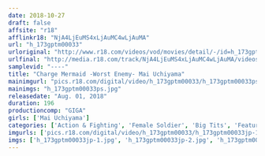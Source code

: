 ```yaml
---
date: 2018-10-27
draft: false
affsite: "r18"
afflinkr18: "NjA4LjEuMS4xLjAuMC4wLjAuMA"
url: "h_173gptm00033"
urloriginal: "http://www.r18.com/videos/vod/movies/detail/-/id=h_173gptm00033"
urlfinal: "http://media.r18.com/track/NjA4LjEuMS4xLjAuMC4wLjAuMA/videos/vod/movies/detail/-/id=h_173gptm00033"
samplevid: "----"
title: "Charge Mermaid -Worst Enemy- Mai Uchiyama"
mainimgurl: "pics.r18.com/digital/video/h_173gptm00033/h_173gptm00033ps.jpg"
mainimgs: "h_173gptm00033ps.jpg"
releasedate: "Aug. 01, 2018"
duration: 196
productioncomp: "GIGA"
girls: ['Mai Uchiyama']
categories: ['Action & Fighting', 'Female Soldier', 'Big Tits', 'Featured Actress', 'Special Effects', 'Drama']
imgurls: ['pics.r18.com/digital/video/h_173gptm00033/h_173gptm00033jp-1.jpg', 'pics.r18.com/digital/video/h_173gptm00033/h_173gptm00033jp-2.jpg', 'pics.r18.com/digital/video/h_173gptm00033/h_173gptm00033jp-3.jpg', 'pics.r18.com/digital/video/h_173gptm00033/h_173gptm00033jp-4.jpg', 'pics.r18.com/digital/video/h_173gptm00033/h_173gptm00033jp-5.jpg', 'pics.r18.com/digital/video/h_173gptm00033/h_173gptm00033jp-6.jpg', 'pics.r18.com/digital/video/h_173gptm00033/h_173gptm00033jp-7.jpg', 'pics.r18.com/digital/video/h_173gptm00033/h_173gptm00033jp-8.jpg', 'pics.r18.com/digital/video/h_173gptm00033/h_173gptm00033jp-9.jpg', 'pics.r18.com/digital/video/h_173gptm00033/h_173gptm00033jp-10.jpg', 'pics.r18.com/digital/video/h_173gptm00033/h_173gptm00033jp-11.jpg', 'pics.r18.com/digital/video/h_173gptm00033/h_173gptm00033jp-12.jpg', 'pics.r18.com/digital/video/h_173gptm00033/h_173gptm00033jp-13.jpg', 'pics.r18.com/digital/video/h_173gptm00033/h_173gptm00033jp-14.jpg', 'pics.r18.com/digital/video/h_173gptm00033/h_173gptm00033jp-15.jpg', 'pics.r18.com/digital/video/h_173gptm00033/h_173gptm00033jp-16.jpg', 'pics.r18.com/digital/video/h_173gptm00033/h_173gptm00033jp-17.jpg', 'pics.r18.com/digital/video/h_173gptm00033/h_173gptm00033jp-18.jpg', 'pics.r18.com/digital/video/h_173gptm00033/h_173gptm00033jp-19.jpg', 'pics.r18.com/digital/video/h_173gptm00033/h_173gptm00033jp-20.jpg']
imgs: ['h_173gptm00033jp-1.jpg', 'h_173gptm00033jp-2.jpg', 'h_173gptm00033jp-3.jpg', 'h_173gptm00033jp-4.jpg', 'h_173gptm00033jp-5.jpg', 'h_173gptm00033jp-6.jpg', 'h_173gptm00033jp-7.jpg', 'h_173gptm00033jp-8.jpg', 'h_173gptm00033jp-9.jpg', 'h_173gptm00033jp-10.jpg', 'h_173gptm00033jp-11.jpg', 'h_173gptm00033jp-12.jpg', 'h_173gptm00033jp-13.jpg', 'h_173gptm00033jp-14.jpg', 'h_173gptm00033jp-15.jpg', 'h_173gptm00033jp-16.jpg', 'h_173gptm00033jp-17.jpg', 'h_173gptm00033jp-18.jpg', 'h_173gptm00033jp-19.jpg', 'h_173gptm00033jp-20.jpg']
---
```

